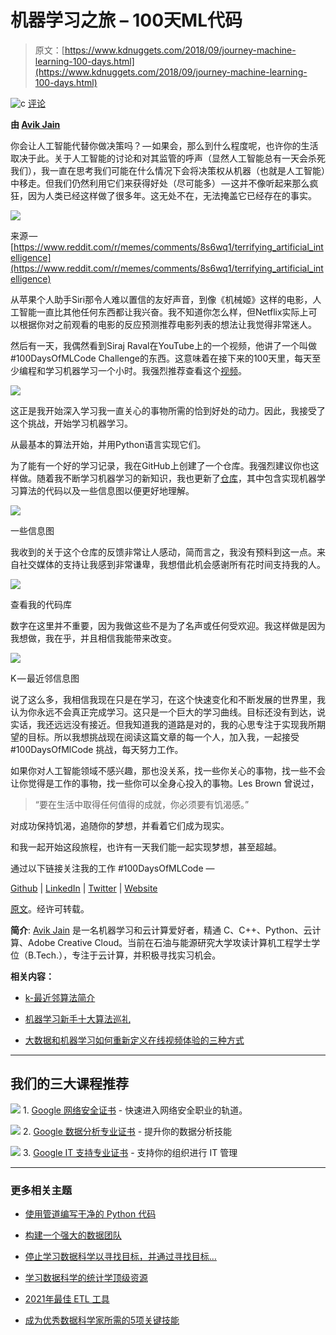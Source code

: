 # 机器学习之旅 – 100天ML代码

> 原文：[https://www.kdnuggets.com/2018/09/journey-machine-learning-100-days.html](https://www.kdnuggets.com/2018/09/journey-machine-learning-100-days.html)

![c](../Images/3d9c022da2d331bb56691a9617b91b90.png) [评论](#comments)

**由 [Avik Jain](https://github.com/Avik-Jain/)**

你会让人工智能代替你做决策吗？ — 如果会，那么到什么程度呢，也许你的生活取决于此。关于人工智能的讨论和对其监管的呼声（显然人工智能总有一天会杀死我们），我一直在思考我们可能在什么情况下会将决策权从机器（也就是人工智能）中移走。但我们仍然利用它们来获得好处（尽可能多） — 这并不像听起来那么疯狂，因为人类已经这样做了很多年。这无处不在，无法掩盖它已经存在的事实。

![](../Images/f4eb7e4a308655b1f3adae6cbd072a2d.png)

来源 — [https://www.reddit.com/r/memes/comments/8s6wq1/terrifying_artificial_intelligence](https://www.reddit.com/r/memes/comments/8s6wq1/terrifying_artificial_intelligence)

从苹果个人助手Siri那令人难以置信的友好声音，到像《机械姬》这样的电影，人工智能一直比其他任何东西都让我兴奋。我不知道你怎么样，但Netflix实际上可以根据你对之前观看的电影的反应预测推荐电影列表的想法让我觉得非常迷人。

然后有一天，我偶然看到Siraj Raval在YouTube上的一个视频，他讲了一个叫做#100DaysOfMLCode Challenge的东西。这意味着在接下来的100天里，每天至少编程和学习机器学习一个小时。我强烈推荐查看这个[视频](https://www.youtube.com/watch?v=cuQMBj1cWPo)。

![](../Images/08e547840900afa2e86faf4411e4ef21.png)

这正是我开始深入学习我一直关心的事物所需的恰到好处的动力。因此，我接受了这个挑战，开始学习机器学习。

从最基本的算法开始，并用Python语言实现它们。

为了能有一个好的学习记录，我在GitHub上创建了一个仓库。我强烈建议你也这样做。随着我不断学习机器学习的新知识，我也更新了[仓库](https://github.com/Avik-Jain/100-Days-Of-ML-Code)，其中包含实现机器学习算法的代码以及一些信息图以便更好地理解。

[![](../Images/1ae0844662efaf6f7eb45e50543cb7de.png)](https://github.com/Avik-Jain)

一些信息图

我收到的关于这个仓库的反馈非常让人感动，简而言之，我没有预料到这一点。来自社交媒体的支持让我感到非常谦卑，我想借此机会感谢所有花时间支持我的人。

[![](../Images/43b6077113104f94de5c9dbadab19ad1.png)](https://github.com/Avik-Jain)

查看我的代码库

数字在这里并不重要，因为我做这些不是为了名声或任何受欢迎。我这样做是因为我想做，我在乎，并且相信我能带来改变。

[![](../Images/2e02bd6887dc0df7f46ca962cabcae47.png)](https://github.com/Avik-Jain/100-Days-Of-ML-Code)

K — 最近邻信息图

说了这么多，我相信我现在只是在学习，在这个快速变化和不断发展的世界里，我认为你永远不会真正完成学习。这只是一个巨大的学习曲线。目标还没有到达，说实话，我还远远没有接近。但我知道我的道路是对的，我的心思专注于实现我所期望的目标。所以我想挑战现在阅读这篇文章的每一个人，加入我，一起接受 #100DaysOfMlCode 挑战，每天努力工作。

如果你对人工智能领域不感兴趣，那也没关系，找一些你关心的事物，找一些不会让你觉得是工作的事物，找一些你可以全身心投入的事物。Les Brown 曾说过，

> “要在生活中取得任何值得的成就，你必须要有饥渴感。”

对成功保持饥渴，追随你的梦想，并看着它们成为现实。

和我一起开始这段旅程，也许有一天我们能一起实现梦想，甚至超越。

通过以下链接关注我的工作 #100DaysOfMLCode —

[Github](https://www.github.com/avik-jain) | [LinkedIn](http://www.linkedin.com/in/avikjain) | [Twitter](https://twitter.com/_AvikJain_) | [Website](http://avikjain.me/)

[原文](https://towardsdatascience.com/https-medium-com-avikjain-journey-to-machine-learning-62105b2de077)。经许可转载。

**简介**: [Avik Jain](http://avikjain.me/) 是一名机器学习和云计算爱好者，精通 C、C++、Python、云计算、Adobe Creative Cloud。当前在石油与能源研究大学攻读计算机工程学士学位（B.Tech.），专注于云计算，并积极寻找实习机会。

**相关内容：**

+   [k-最近邻算法简介](https://www.kdnuggets.com/2018/03/introduction-k-nearest-neighbors.html)

+   [机器学习新手十大算法巡礼](https://www.kdnuggets.com/2018/02/tour-top-10-algorithms-machine-learning-newbies.html)

+   [大数据和机器学习如何重新定义在线视频体验的三种方式](https://www.kdnuggets.com/2018/08/big-data-machine-learning-online-video.html)

* * *

## 我们的三大课程推荐

![](../Images/0244c01ba9267c002ef39d4907e0b8fb.png) 1. [Google 网络安全证书](https://www.kdnuggets.com/google-cybersecurity) - 快速进入网络安全职业的轨道。

![](../Images/e225c49c3c91745821c8c0368bf04711.png) 2\. [Google 数据分析专业证书](https://www.kdnuggets.com/google-data-analytics) - 提升你的数据分析技能

![](../Images/0244c01ba9267c002ef39d4907e0b8fb.png) 3\. [Google IT 支持专业证书](https://www.kdnuggets.com/google-itsupport) - 支持你的组织进行 IT 管理

* * *

### 更多相关主题

+   [使用管道编写干净的 Python 代码](https://www.kdnuggets.com/2021/12/write-clean-python-code-pipes.html)

+   [构建一个强大的数据团队](https://www.kdnuggets.com/2021/12/build-solid-data-team.html)

+   [停止学习数据科学以寻找目标，并通过寻找目标…](https://www.kdnuggets.com/2021/12/stop-learning-data-science-find-purpose.html)

+   [学习数据科学的统计学顶级资源](https://www.kdnuggets.com/2021/12/springboard-top-resources-learn-data-science-statistics.html)

+   [2021年最佳 ETL 工具](https://www.kdnuggets.com/2021/12/mozart-best-etl-tools-2021.html)

+   [成为优秀数据科学家所需的5项关键技能](https://www.kdnuggets.com/2021/12/5-key-skills-needed-become-great-data-scientist.html)
